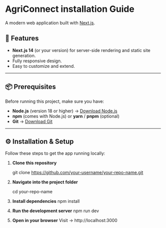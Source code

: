 # AgriConnect installation Guide

A modern web application built with [Next.js](https://nextjs.org/).

## 🚀 Features
- **Next.js 14** (or your version) for server-side rendering and static site generation.
- Fully responsive design.
- Easy to customize and extend.

---

## 📦 Prerequisites

Before running this project, make sure you have:

- **Node.js** (version 18 or higher) → [Download Node.js](https://nodejs.org/)
- **npm** (comes with Node.js) or **yarn** / **pnpm** (optional)
- **Git** → [Download Git](https://git-scm.com/)

---

## ⚙️ Installation & Setup

Follow these steps to get the app running locally:

1. **Clone this repository**
   
   git clone https://github.com/your-username/your-repo-name.git
2. **Navigate into the project folder**
   
   cd your-repo-name
3. **Install dependencies**
    npm install
4. **Run the development server**
    npm run dev
5. **Open in your browser**
    Visit → http://localhost:3000    